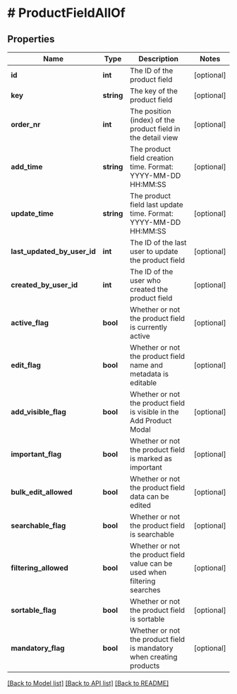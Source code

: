 # # ProductFieldAllOf

## Properties

Name | Type | Description | Notes
------------ | ------------- | ------------- | -------------
**id** | **int** | The ID of the product field | [optional]
**key** | **string** | The key of the product field | [optional]
**order_nr** | **int** | The position (index) of the product field in the detail view | [optional]
**add_time** | **string** | The product field creation time. Format: YYYY-MM-DD HH:MM:SS | [optional]
**update_time** | **string** | The product field last update time. Format: YYYY-MM-DD HH:MM:SS | [optional]
**last_updated_by_user_id** | **int** | The ID of the last user to update the product field | [optional]
**created_by_user_id** | **int** | The ID of the user who created the product field | [optional]
**active_flag** | **bool** | Whether or not the product field is currently active | [optional]
**edit_flag** | **bool** | Whether or not the product field name and metadata is editable | [optional]
**add_visible_flag** | **bool** | Whether or not the product field is visible in the Add Product Modal | [optional]
**important_flag** | **bool** | Whether or not the product field is marked as important | [optional]
**bulk_edit_allowed** | **bool** | Whether or not the product field data can be edited | [optional]
**searchable_flag** | **bool** | Whether or not the product field is searchable | [optional]
**filtering_allowed** | **bool** | Whether or not the product field value can be used when filtering searches | [optional]
**sortable_flag** | **bool** | Whether or not the product field is sortable | [optional]
**mandatory_flag** | **bool** | Whether or not the product field is mandatory when creating products | [optional]

[[Back to Model list]](../README.md#documentation-for-models) [[Back to API list]](../README.md#documentation-for-api-endpoints) [[Back to README]](../README.md)
